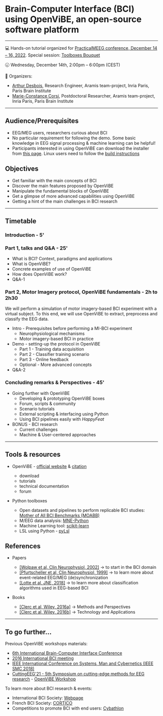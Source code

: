 # Brain-Computer Interface (BCI) using OpenViBE, an open-source software platform
---
:computer: Hands-on tutorial organized for [PracticalMEEG conference, December 14 – 16, 2022](https://practicalmeeg2022.org/). Special session: [Toolboxes Bouquet](https://practicalmeeg2022.org/bouquet/)

:clock830: Wednesday, December 14th, 2:00pm – 6:00pm (CEST)

:busts_in_silhouette: Organizers:

* [Arthur Desbois](https://www.linkedin.com/in/arthur-desbois-801a9313a/), Research Engineer, Aramis team-project, Inria Paris, Paris Brain Institute
* [Marie-Constance Corsi](https://marieconstance-corsi.netlify.app), Postdoctoral Researcher, Aramis team-project, Inria Paris, Paris Brain Institute

---

## Audience/Prerequisites
* EEG/MEG users, researchers curious about BCI
* No particular requirement for following the demo. Some basic knowledge in EEG signal processing & machine learning can be helpful!
* Participants interested in using OpenViBE can download the installer from [this page](http://openvibe.inria.fr/downloads/). Linux users need to follow the [build instructions](http://openvibe.inria.fr/build-instructions/)

## Objectives
* Get familiar with the main concepts of BCI
* Discover the main features proposed by OpenViBE 
* Manipulate the fundamental blocks of OpenViBE
* Get a glimpse of more advanced capabilities using OpenViBE
* Getting a hint of the main challenges in BCI research

---
## Timetable

### Introduction - 5'

### Part 1, talks and Q&A - 25'
* What is BCI? Context, paradigms and applications
* What is OpenViBE? 
* Concrete examples of use of OpenViBE
* How does OpenViBE work?
* Q&A-1

### Part 2, Motor Imagery protocol, OpenViBE fundamentals - 2h to 2h30
We will perform a simulation of motor imagery-based BCI experiment with a virtual subject. To this end, we will use OpenViBE to extract, preprocess and classify the EEG data.

* Intro - Prerequisites before performing a MI-BCI experiment
  * Neurophysiological mechanisms
  * Motor imagery-based BCI in practice
* Demo - setting-up the protocol in OpenViBE 
  * Part 1 - Training data acquisition
  * Part 2 - Classifier training scenario
  * Part 3 - Online feedback
  * Optional - More advanced concepts
* Q&A-2

### Concluding remarks & Perspectives - 45'
* Going further with OpenViBE
  * Developing & prototyping OpenViBE boxes
  * Forum, scripts & community 
  * Scenario tutorials
  * External scripting & interfacing using Python
  * Using BCI pipelines easily with *HappyFeat*
* BONUS - BCI research
  * Current challenges
  * Machine & User-centered approaches

---
## Tools & resources
* OpenViBE - [official website](http://openvibe.inria.fr) & [citation](https://hal.archives-ouvertes.fr/hal-00477153)
  * download
  * tutorials
  * technical documentation
  * forum

* Python toolboxes
  * Open datasets and pipelines to perform replicable BCI studies: [Mother of All BCI Benchmarks (MOABB)](https://github.com/NeuroTechX/moabb)
  * M/EEG data analysis: [MNE-Python](https://mne.tools/stable/index.html)
  * Machine Learning tool: [scikit-learn](https://scikit-learn.org/stable/)
  * LSL using Python - [pyLsl](https://github.com/labstreaminglayer/liblsl-Python)

## References
* Papers
  * [[Wolpaw et al, Clin Neurophysiol, 2002]](http://www.sciencedirect.com/science/article/pii/S1388245702000573) -> to start in the BCI domain
  * [[Pfurtscheller et al, Clin Neurophysiol, 1999]](https://www.sciencedirect.com/science/article/abs/pii/S1388245799001418) -> to learn more about event-related EEG/MEG (de)synchronization
  * [[Lotte et al, JNE, 2018]](https://iopscience.iop.org/article/10.1088/1741-2552/aab2f2) -> to learn more about classification algorithms used in EEG-based BCI
 
* Books
  * [[Clerc et al, Wiley, 2016a]](https://www.wiley.com/en-us/Brain+Computer+Interfaces+1%3A+Methods+and+Perspectives-p-9781848218260) -> Methods and Perspectives
  * [[Clerc et al, Wiley, 2016b]](https://www.wiley.com/en-us/Brain+Computer+Interfaces+2%3A+Technology+and+Applications-p-9781848219632) -> Technology and Applications

---
## To go further...
Previous OpenViBE workshops materials:
* [6th International Brain-Computer Interface Conference](http://openvibe.inria.fr/openvibe-workshop-2014-contents/)
* [2016 International BCI meeting](http://openvibe.inria.fr/the-2nd-international-openvibe-workshop-2016-contents/)
* [IEEE International Conference on Systems, Man and Cybernetics (IEEE SMC 2018)](http://openvibe.inria.fr/openvibe-workshop-2018/)
* [CuttingEEG'21 - 5th Symposium on cutting-edge methods for EEG research](https://cuttingeeg2021.org) - [OpenViBE Workshop](https://github.com/Inria-NERV/BCI-OpenViBE-PracticalMEEG2022/)


To learn more about BCI research & events:
* International BCI Society: [Webpage](http://bcisociety.org/)
* French BCI Society: [CORTICO](https://www.cortico.fr/)
* Competitions to promote BCI with end users: [Cybathlon](https://www.youtube.com/watch?v=5jGcNbQhbg8)
